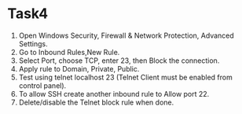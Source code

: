# Task4
1. Open Windows Security, Firewall & Network Protection, Advanced Settings.
2. Go to Inbound Rules,New Rule.
3. Select Port, choose TCP, enter 23, then Block the connection.
4. Apply rule to Domain, Private, Public.
5. Test using telnet localhost 23 (Telnet Client must be enabled from control panel).
6. To allow SSH create another inbound rule to Allow port 22.
7. Delete/disable the Telnet block rule when done.
